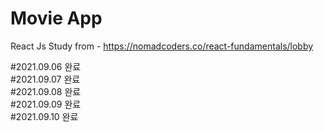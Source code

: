 # Movie App

React Js Study from - https://nomadcoders.co/react-fundamentals/lobby

#2021.09.06 완료 <br>
#2021.09.07 완료 <br>
#2021.09.08 완료 <br>
#2021.09.09 완료 <br>
#2021.09.10 완료 <br>